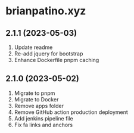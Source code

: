 # brianpatino.xyz

## 2.1.1 (2023-05-03)

1. Update readme
2. Re-add jquery for bootstrap
3. Enhance Dockerfile pnpm caching

## 2.1.0 (2023-05-02)

1. Migrate to pnpm
2. Migrate to Docker
3. Remove apps folder
4. Remove GitHub action production deployment
5. Add jenkins pipeline file
6. Fix fa links and anchors
